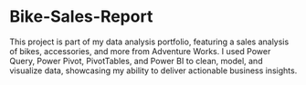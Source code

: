 # Bike-Sales-Report
This project is part of my data analysis portfolio, featuring a sales analysis of bikes, accessories, and more from Adventure Works. I used Power Query, Power Pivot, PivotTables, and Power BI to clean, model, and visualize data, showcasing my ability to deliver actionable business insights.
